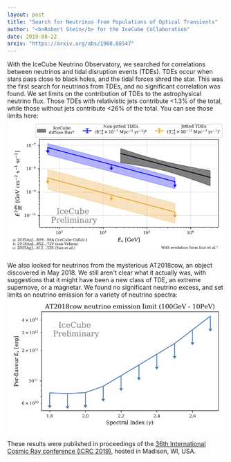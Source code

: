 ```yaml
---
layout: post
title: "Search for Neutrinos from Populations of Optical Transients"
author: "<b>Robert Stein</b> for the IceCube Collaboration"
date: 2019-08-22
arxiv: "https://arxiv.org/abs/1908.08547"
---
```

With the IceCube Neutrino Observatory, we searched for correlations between neutrinos and tidal disruption events (TDEs).
TDEs occur when stars pass close to black holes, and the tidal forces shred the star.
This was the first search for neutrinos from TDEs, and no significant correlation was found. We set limits on the contribution of TDEs to the astrophysical neutrino flux.
Those TDEs with relativistic jets contribute <1.3% of the total, while those without jets contribute <26% of the total. You can see those limits here:
![Limits on TDEs](/images/research/population/tde_limit.jpg "Logo Title Text 1")

We also looked for neutrinos from the mysterious AT2018cow, an object discovered in May 2018. We still aren't clear what it actually was, with suggestions that it might have been a new class of TDE, an extreme supernove, or a magnetar.
We found no significant neutrino excess, and set limits on neutrino emission for a variety of neutrino spectra:
![Limits on AT2018cow](/images/research/population/AT2018cow_limit_plot.jpg "Logo Title Text 1")

These results were published in proceedings of the [36th International Cosmic Ray conference (ICRC 2019)](https://www.icrc2019.org/), hosted in Madison, WI, USA.
